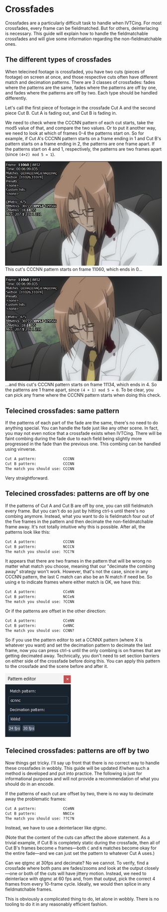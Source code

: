 # Crossfades

Crossfades are a particularly difficult task to handle when IVTCing.
For most crossfades, every frame can be fieldmatched. But for
others, deinterlacing is necessary.
This guide will explain how to handle the fieldmatchable crossfades
and will give some information regarding the non-fieldmatchable
ones.

## The different types of crossfades

When telecined footage is crossfaded, you have two cuts (pieces of
footage) on screen at once, and those respective cuts often have
different match and decimation patterns.
There are 3 classes of crossfades: fades where the patterns are the
same, fades where the patterns are off by one, and fades where the
patterns are off by two. Each type should be handled differently.

Let's call the first piece of footage in the crossfade Cut A and the
second piece Cut B. Cut A is fading out, and Cut B is fading in.

We need to check where the CCCNN pattern of each cut starts, take
the mod5 value of that, and compare the two values.
Or to put it another way, we need to look at which of frames 0-4 the 
patterns start on.
So for example, if Cut A's CCCNN pattern starts on a frame ending in
1 and Cut B's pattern starts on a frame ending in 2, the patterns are
one frame apart.
If the patterns start on 4 and 1, respectively, the patterns are two frames apart (since `(4+2) mod 5 = 1`).

![This cut's pattern starts on frame 11060, which ends in 0...](imgs/cut_a.png)
This cut's CCCNN pattern starts on frame 11060, which ends in 0...

![...and this cut's pattern starts on frame 11134, which ends in 4.](imgs/cut_a.png)
...and this cut's CCCNN pattern starts on frame 11134, which ends in 4. So the patterns are 1 frame apart, since `(4 + 1) mod 5 = 0`.
To be clear, you can pick any frame where the CCCNN pattern starts
when doing this check.

## Telecined crossfades: same pattern

If the patterns of each part of the fade are the same, there's no
need to do anything special.
You can handle the fade just like any other scene.
In fact, you may not even notice that a crossfade exists when
IVTCing.
There will be faint combing during the fade due to each field being
slightly more progressed in the fade than the previous one.
This combing can be handled using vinverse.

```
Cut A pattern:            CCCNN
Cut B pattern:            CCCNN
The match you should use: CCCNN
```
Very straightforward.

## Telecined crossfades: patterns are off by one

If the patterns of Cut A and Cut B are off by one, you can still
fieldmatch every frame.
But you can't do so just by hitting ctrl-s until there's no combing
anymore.
Instead, what you want to do is fieldmatch four out of the five
frames in the pattern and then decimate the non-fieldmatchable
frame away.
It's not totally intuitive why this is possible. After all, the
patterns look like this:
```
Cut A pattern:            CCCNN
Cut B pattern:            NCCCN
The match you should use: ?CC?N
```
It appears that there are two frames in the pattern that will be
wrong no matter what match you choose, meaning that our "decimate
the combing away" strategy won't work.
However, that's not the case, since in any CCCNN pattern, the last
C match can also be an N match if need be.
So using e to indicate frames where either match is OK, we have this:
```
Cut A pattern:            CCeNN
Cut B pattern:            NCCeN
The match you should use: ?CCNN
```
Or if the patterns are offset in the other direction:
```
Cut A pattern:            CCeNN
Cut B pattern:            CeNNC
The match you should use: CCNN?
```
So if you use the pattern editor to set a CCNNX pattern (where X
is whatever you want) and set the decimation pattern to decimate
the last frame, now you can press ctrl-s until the only combing
is on frames that are getting decimated away.
Technically, you don't need to set section barriers on either
side of the crossfade before doing this. You can apply this pattern
to the crossfade and the scene before and after it.

![Your pattern could look like this](imgs/off_by_one_pattern.png)

## Telecined crossfades: patterns are off by two

Now things get tricky.
I'll say up front that there is no correct way to handle these
crossfades in wobbly.
This guide will be updated if/when such a method is developed
and put into practice.
The following is just for informational purposes and will not
provide a recommendation of what you should do in an encode.

If the patterns of each cut are offset by two, there is no way to
decimate away the problematic frames:
```
Cut A pattern:            CCeNN
Cut B pattern:            NNCCe
The match you should use: ??C?N
```
Instead, we have to use a deinterlacer like qtgmc.

(Note that the content of the cuts can affect the above statement.
As a trivial example, if Cut B is completely static during the
crossfade, then all of Cut B's frames become `e` frames—both `C` and
`N` matches become okay for the entire fade—and we can just set the
pattern to whatever Cut A uses.)

Can we qtgmc at 30fps and decimate? No we cannot.
To verify, find a crossfade where both pans are fades/zooms and
look at the output closely—one or both of the cuts will have
jittery motion.
Instead, we need to deinterlace with qtgmc at 60 fps and, from that
output, pick the correct 4 frames from every 10-frame cycle.
Ideally, we would then splice in any fieldmatchable frames.

This is obviously a complicated thing to do, let alone in wobbly.
There is no tooling to do it in any reasonably efficient fashion.
